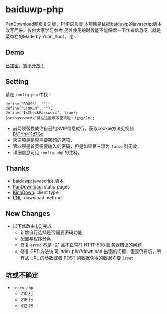 # baiduwp-php
PanDownload网页复刻版，PHP语言版
本项目是依据[baiduwp](https://github.com/TkzcM/baiduwp)的javascript版本改写而来，仅供大家学习参考
另外使用的时候能不能保留一下作者信息呀（就是菜单栏的Made by Yuan_Tuo），谢~

## Demo
[已加密，暂不开放！](https://imwcr.cn/api/bdwp/)

## Setting
请在 `config.php` 中找：
```
define("BDUSS", "");
define("STOKEN", "");
define('IsCheckPassword', true);
$setpassword='请在这里填写密码啦ヾ(≧▽≦*)o';
```
- 前两项替换成你自己的SVIP信息就行，获取cookie方法见视频[BV1Yh411d7Gd](https://www.bilibili.com/video/BV1Yh411d7Gd)
- 第三项是是否需要密码的选项，
- 第四项是首页需要输入的密码，但是如果第三项为 `false` 则无效，
- 详细信息可见 `config.php` 的注释。

## Thanks
- [baiduwp](https://github.com/TkzcM/baiduwp): javascript 版本
- [PanDownload](https://pandownload.com): static pages
- [KinhDown](https://t.me/kinhdown): client type
- [PNL](https://www.lanzous.com/u/pnl): download method

## New Changes
- 以下修改由 [LC](https://github.com/lc6464 "LC") 完成
  - 新增自行选择是否需要密码功能
  - 配置与程序分离
  - 修复 `errno` 不是 -21 且不正常时 HTTP 500 服务器错误的问题
  - 修复 GET 方法访问 index.php?download 出错的问题，但是仍有坑，所有从 URL 的参数或者 POST 的数据获得的数据均要 `isset`

## 坑或不确定
- `index.php`
  - 210 行
  - 216 行
  - 412 行
